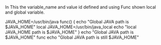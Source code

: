In This the variable_name and value id defined and using Func shown local and global variable.


JAVA_HOME=/usr/bin/java
func() {
  echo "Global JAVA path is $JAVA_HOME"
  local JAVA_HOME=/usr/bin/java_local
  echo "local JAVA_HOME path is $JAVA_HOME" 
}
echo "Global JAVA path is $JAVA_HOME"
func
echo "Global JAVA path is still $JAVA_HOME"

